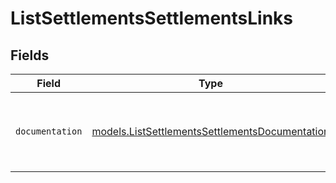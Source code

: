 # ListSettlementsSettlementsLinks


## Fields

| Field                                                                                                  | Type                                                                                                   | Required                                                                                               | Description                                                                                            |
| ------------------------------------------------------------------------------------------------------ | ------------------------------------------------------------------------------------------------------ | ------------------------------------------------------------------------------------------------------ | ------------------------------------------------------------------------------------------------------ |
| `documentation`                                                                                        | [models.ListSettlementsSettlementsDocumentation](../models/listsettlementssettlementsdocumentation.md) | :heavy_check_mark:                                                                                     | The URL to the generic Mollie API error handling guide.                                                |